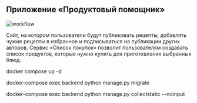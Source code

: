  ## Приложение «Продуктовый помощник»

 ![workflow](https://github.com/HelloAgni/foodgram-project-react/actions/workflows/foodgram_workflow.yml/badge.svg)

 Cайт, на котором пользователи будут публиковать рецепты, добавлять чужие рецепты в избранное и подписываться на публикации других авторов. Сервис «Список покупок» позволит пользователям создавать список продуктов, которые нужно купить для приготовления выбранных блюд.

docker compose up -d

docker-compose exec backend python manage.py migrate

docker-compose exec backend python manage.py collectstatic --noinput
